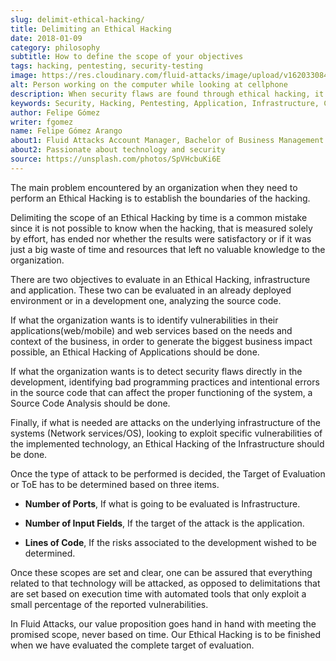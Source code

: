 ```yaml
---
slug: delimit-ethical-hacking/
title: Delimiting an Ethical Hacking
date: 2018-01-09
category: philosophy
subtitle: How to define the scope of your objectives
tags: hacking, pentesting, security-testing
image: https://res.cloudinary.com/fluid-attacks/image/upload/v1620330847/blog/delimit-ethical-hacking/cover_l6krrp.webp
alt: Person working on the computer while looking at cellphone
description: When security flaws are found through ethical hacking, it is important to delimit the objectives' scope. Here we will talk about it.
keywords: Security, Hacking, Pentesting, Application, Infrastructure, Code, Ethical Hacking
author: Felipe Gómez
writer: fgomez
name: Felipe Gómez Arango
about1: Fluid Attacks Account Manager, Bachelor of Business Management
about2: Passionate about technology and security
source: https://unsplash.com/photos/SpVHcbuKi6E
---
```


The main problem encountered by an organization
when they need to perform an Ethical Hacking
is to establish the boundaries of the hacking.

Delimiting the scope of an Ethical Hacking by time is a common mistake
since it is not possible to know when the hacking, that is measured
solely by effort, has ended nor whether the results were satisfactory or
if it was just a big waste of time and resources that left no valuable
knowledge to the organization.

There are two objectives to evaluate in an Ethical Hacking,
infrastructure and application. These two can be evaluated in an already
deployed environment or in a development one, analyzing the source code.

<div>
<cta-banner
buttontxt="Read more"
link="/solutions/ethical-hacking/"
title="Get started with Fluid Attacks' Ethical Hacking solution right now"
/>
</div>

If what the organization wants is to identify vulnerabilities in their
applications(web/mobile) and web services based on the needs and context
of the business, in order to generate the biggest business impact
possible, an Ethical Hacking of Applications should be done.

If what the organization wants is to detect security flaws directly in
the development, identifying bad programming practices and intentional
errors in the source code that can affect the proper functioning of the
system, a Source Code Analysis should be done.

Finally, if what is needed are attacks on the underlying infrastructure
of the systems (Network services/OS), looking to exploit specific
vulnerabilities of the implemented technology, an Ethical Hacking of the
Infrastructure should be done.

Once the type of attack to be performed is decided, the Target of
Evaluation or ToE has to be determined based on three items.

- **Number of Ports**, If what is going to be evaluated is
  Infrastructure.

- **Number of Input Fields**, If the target of the attack is the
  application.

- **Lines of Code**, If the risks associated to the development wished
  to be determined.

Once these scopes are set and clear, one can be assured that everything
related to that technology will be attacked, as opposed to delimitations
that are set based on execution time with automated tools that only
exploit a small percentage of the reported vulnerabilities.

In Fluid Attacks, our value proposition goes hand in hand with meeting
the promised scope, never based on time. Our Ethical Hacking is to be
finished when we have evaluated the complete target of evaluation.
